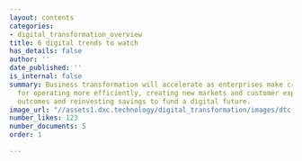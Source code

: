```yaml
---
layout: contents
categories:
- digital_transformation_overview
title: 6 digital trends to watch
has_details: false
author: ''
date_published: ''
is_internal: false
summary: Business transformation will accelerate as enterprises make critical decisions
  for operating more efficiently, creating new markets and customer experiences, improving
  outcomes and reinvesting savings to fund a digital future.
image_url: "//assets1.dxc.technology/digital_transformation/images/dtc-trends-bw.jpg"
number_likes: 123
number_documents: 5
order: 1

---
```

